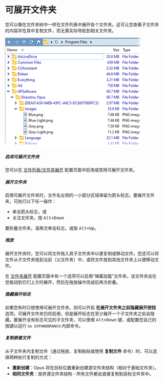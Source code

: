 # 可展开文件夹

您可以像在文件夹树中一样在文件列表中展开各个文件夹。这可让您查看子文件夹的内容并在其中复制文件，而无需实际导航到相关文件夹。

![](/Manual/images/media/13/expanded_folders.png)

##### 启用可展开文件夹

您可以在 [文件列表/文件夹展开](/Manual/preferences/preferences_categories/file_displays/folder_expansion.zh.md) 配置页面中启用或禁用可展开文件夹。

##### 展开文件夹

启用可展开文件夹时，文件名左侧的一小部分区域保留为箭头标志。要展开文件夹，可执行以下任一操作：

- 单击箭头标志，或
- 关注文件夹，按 <kbd>Alt+Down</kbd>

要折叠文件夹，请再次单击标志，或按 <kbd>Alt+Up</kbd>。

##### 拖放

展开文件夹时，您可以将文件拖入其子文件夹中以便复制或移动文件。您还可以将文件从子文件夹拖到当前（父文件夹）中，或将文件放到其他文件夹上以便移动文件。

在 [文件夹展开](/Manual/preferences/preferences_categories/file_displays/folder_expansion.zh.md) 配置页面中有一个选项可以启用“弹簧加载”文件夹，该文件夹会在您拖动到它们上方时展开，然后在拖放操作完成后再次折叠。

##### 隐藏展开标志

如果您有时只想使用可展开文件夹，则可以开启 **在展开文件夹之前隐藏展开按钮** 选项。可展开文件夹仍将启用，但是展开标志在至少展开一个子文件夹之前会隐藏。要展开没有标志可见的子文件夹，可以使用 <kbd>Alt+Down</kbd> 键，或配置您自己的按键以运行 `Go EXPANDBRANCH` 内部命令。

##### 复制嵌套文件

从子文件夹内复制文件（通过拖放、复制粘贴或使用 **复制文件** 命令）时，可以选择两种执行复制的方式：

- **重新创建**：Opus 将在目标位置重新创建源文件夹结构（相对于基础文件夹）。
- **相同文件夹**：放弃源文件夹结构 - 所有文件都会直接复制到目标文件夹中。